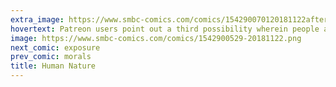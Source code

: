 ```yaml
---
extra_image: https://www.smbc-comics.com/comics/154290070120181122after.png
hovertext: Patreon users point out a third possibility wherein people are basically bad but great at knowing what they OUGHT to do.
image: https://www.smbc-comics.com/comics/1542900529-20181122.png
next_comic: exposure
prev_comic: morals
title: Human Nature
---
```


